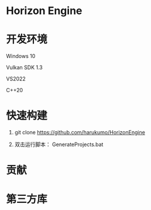 # Horizon Engine

# 开发环境

Windows 10

Vulkan SDK 1.3

VS2022

C++20

# 快速构建

1. git clone https://github.com/harukumo/HorizonEngine

2. 双击运行脚本： GenerateProjects.bat

# 贡献


# 第三方库
